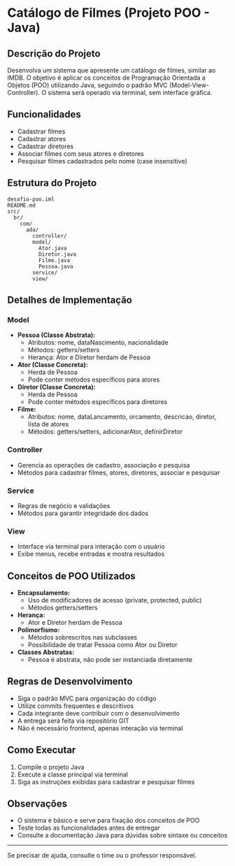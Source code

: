 # Catálogo de Filmes (Projeto POO - Java)

## Descrição do Projeto
Desenvolva um sistema que apresente um catálogo de filmes, similar ao IMDB. O objetivo é aplicar os conceitos de Programação Orientada a Objetos (POO) utilizando Java, seguindo o padrão MVC (Model-View-Controller). O sistema será operado via terminal, sem interface gráfica.

## Funcionalidades
- Cadastrar filmes
- Cadastrar atores
- Cadastrar diretores
- Associar filmes com seus atores e diretores
- Pesquisar filmes cadastrados pelo nome (case insensitive)

## Estrutura do Projeto
```
desafio-poo.iml
README.md
src/
  br/
    com/
      ada/
        controller/
        model/
          Ator.java
          Diretor.java
          Filme.java
          Pessoa.java
        service/
        view/
```

## Detalhes de Implementação

### Model
- **Pessoa (Classe Abstrata):**
  - Atributos: nome, dataNascimento, nacionalidade
  - Métodos: getters/setters
  - Herança: Ator e Diretor herdam de Pessoa
- **Ator (Classe Concreta):**
  - Herda de Pessoa
  - Pode conter métodos específicos para atores
- **Diretor (Classe Concreta):**
  - Herda de Pessoa
  - Pode conter métodos específicos para diretores
- **Filme:**
  - Atributos: nome, dataLancamento, orcamento, descricao, diretor, lista de atores
  - Métodos: getters/setters, adicionarAtor, definirDiretor

### Controller
- Gerencia as operações de cadastro, associação e pesquisa
- Métodos para cadastrar filmes, atores, diretores, associar e pesquisar

### Service
- Regras de negócio e validações
- Métodos para garantir integridade dos dados

### View
- Interface via terminal para interação com o usuário
- Exibe menus, recebe entradas e mostra resultados

## Conceitos de POO Utilizados
- **Encapsulamento:**
  - Uso de modificadores de acesso (private, protected, public)
  - Métodos getters/setters
- **Herança:**
  - Ator e Diretor herdam de Pessoa
- **Polimorfismo:**
  - Métodos sobrescritos nas subclasses
  - Possibilidade de tratar Pessoa como Ator ou Diretor
- **Classes Abstratas:**
  - Pessoa é abstrata, não pode ser instanciada diretamente

## Regras de Desenvolvimento
- Siga o padrão MVC para organização do código
- Utilize commits frequentes e descritivos
- Cada integrante deve contribuir com o desenvolvimento
- A entrega será feita via repositório GIT
- Não é necessário frontend, apenas interação via terminal

## Como Executar
1. Compile o projeto Java
2. Execute a classe principal via terminal
3. Siga as instruções exibidas para cadastrar e pesquisar filmes

## Observações
- O sistema é básico e serve para fixação dos conceitos de POO
- Teste todas as funcionalidades antes de entregar
- Consulte a documentação Java para dúvidas sobre sintaxe ou conceitos

---

Se precisar de ajuda, consulte o time ou o professor responsável.
